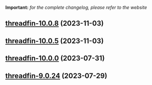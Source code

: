 **Important:**
*for the complete changelog, please refer to the website*

## [threadfin-10.0.8](https://github.com/truecharts/charts/compare/threadfin-9.0.26...threadfin-10.0.0) (2023-11-03)

## [threadfin-10.0.5](https://github.com/truecharts/charts/compare/threadfin-9.0.24...threadfin-10.0.0) (2023-11-03)

## [threadfin-10.0.0](https://github.com/truecharts/charts/compare/threadfin-9.0.24...threadfin-10.0.0) (2023-07-31)

## [threadfin-9.0.24](https://github.com/truecharts/charts/compare/threadfin-9.0.23...threadfin-9.0.24) (2023-07-29)
